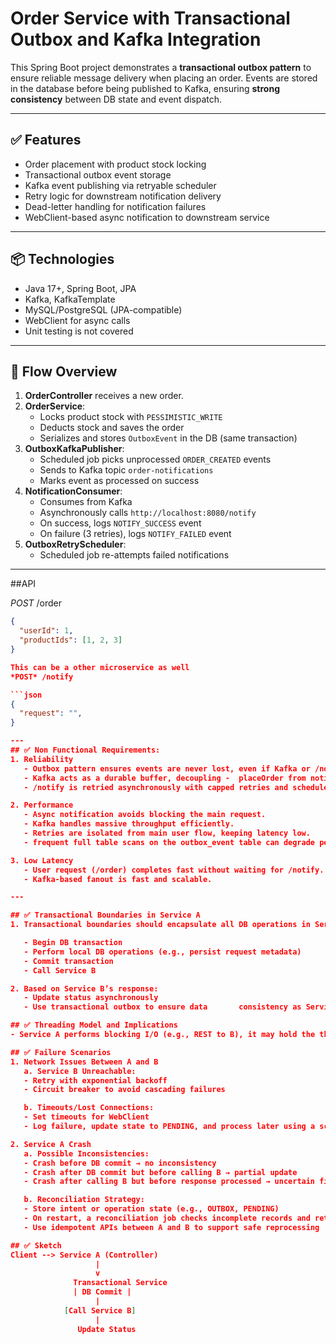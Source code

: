 # Order Service with Transactional Outbox and Kafka Integration

This Spring Boot project demonstrates a **transactional outbox pattern** to ensure reliable message delivery when placing an order. Events are stored in the database before being published to Kafka, ensuring **strong consistency** between DB state and event dispatch.

---

## ✅ Features

- Order placement with product stock locking
- Transactional outbox event storage
- Kafka event publishing via retryable scheduler
- Retry logic for downstream notification delivery
- Dead-letter handling for notification failures
- WebClient-based async notification to downstream service

---

## 📦 Technologies

- Java 17+, Spring Boot, JPA
- Kafka, KafkaTemplate
- MySQL/PostgreSQL (JPA-compatible)
- WebClient for async calls
- Unit testing is not covered
---

## 📘 Flow Overview

1. **OrderController** receives a new order.
2. **OrderService**:
   - Locks product stock with `PESSIMISTIC_WRITE`
   - Deducts stock and saves the order
   - Serializes and stores `OutboxEvent` in the DB (same transaction)
3. **OutboxKafkaPublisher**:
   - Scheduled job picks unprocessed `ORDER_CREATED` events
   - Sends to Kafka topic `order-notifications`
   - Marks event as processed on success
4. **NotificationConsumer**:
   - Consumes from Kafka
   - Asynchronously calls `http://localhost:8080/notify`
   - On success, logs `NOTIFY_SUCCESS` event
   - On failure (3 retries), logs `NOTIFY_FAILED` event
5. **OutboxRetryScheduler**:
   - Scheduled job re-attempts failed notifications

---

##API

*POST* /order

```json
{
  "userId": 1,
  "productIds": [1, 2, 3]
}

This can be a other microservice as well
*POST* /notify

```json
{
  "request": "",
}

---
## ✅ Non Functional Requirements:
1. Reliability
   - Outbox pattern ensures events are never lost, even if Kafka or /notify is down.
   - Kafka acts as a durable buffer, decoupling -  placeOrder from notification delivery.
   - /notify is retried asynchronously with capped retries and scheduled fallback via OutboxRetryScheduler.

2. Performance
   - Async notification avoids blocking the main request.
   - Kafka handles massive throughput efficiently.
   - Retries are isolated from main user flow, keeping latency low.
   - frequent full table scans on the outbox_event table can degrade performance as it grows so create index on processed, eventType, and optionally createdAt and fetch events in batches 

3. Low Latency
   - User request (/order) completes fast without waiting for /notify.
   - Kafka-based fanout is fast and scalable.

---

## ✅ Transactional Boundaries in Service A
1. Transactional boundaries should encapsulate all DB operations in Service A. The REST call to Service B should be outside this boundary to avoid long-running transactions. Use a pattern like:

   - Begin DB transaction
   - Perform local DB operations (e.g., persist request metadata)
   - Commit transaction
   - Call Service B

2. Based on Service B’s response:
   - Update status asynchronously
   - Use transactional outbox to ensure data       consistency as Service B’s call needs to trigger further state change.

## ✅ Threading Model and Implications
- Service A performs blocking I/O (e.g., REST to B), it may hold the thread. To optimize: Use WebClient (Reactor-based) for non-blocking I/O.

## ✅ Failure Scenarios
1. Network Issues Between A and B
   a. Service B Unreachable:
   - Retry with exponential backoff
   - Circuit breaker to avoid cascading failures

   b. Timeouts/Lost Connections:
   - Set timeouts for WebClient
   - Log failure, update state to PENDING, and process later using a scheduled retry mechanism

2. Service A Crash
   a. Possible Inconsistencies:
   - Crash before DB commit → no inconsistency
   - Crash after DB commit but before calling B → partial update
   - Crash after calling B but before response processed → uncertain final state

   b. Reconciliation Strategy:
   - Store intent or operation state (e.g., OUTBOX, PENDING)
   - On restart, a reconciliation job checks incomplete records and retries external calls or compensates
   - Use idempotent APIs between A and B to support safe reprocessing

## ✅ Sketch
Client --> Service A (Controller)
                   |
                   v
              Transactional Service
              | DB Commit |
                   |
            [Call Service B]
                   |
               Update Status
